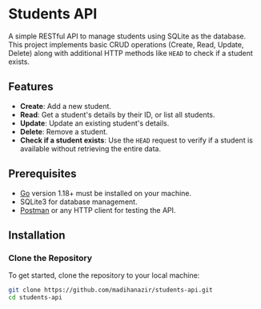 # Students API

A simple RESTful API to manage students using SQLite as the database. This project implements basic CRUD operations (Create, Read, Update, Delete) along with additional HTTP methods like `HEAD` to check if a student exists.

## Features

- **Create**: Add a new student.
- **Read**: Get a student's details by their ID, or list all students.
- **Update**: Update an existing student's details.
- **Delete**: Remove a student.
- **Check if a student exists**: Use the `HEAD` request to verify if a student is available without retrieving the entire data.

## Prerequisites

- [Go](https://golang.org/doc/install) version 1.18+ must be installed on your machine.
- SQLite3 for database management.
- [Postman](https://www.postman.com/) or any HTTP client for testing the API.

## Installation

### Clone the Repository
To get started, clone the repository to your local machine:
```bash
git clone https://github.com/madihanazir/students-api.git
cd students-api

